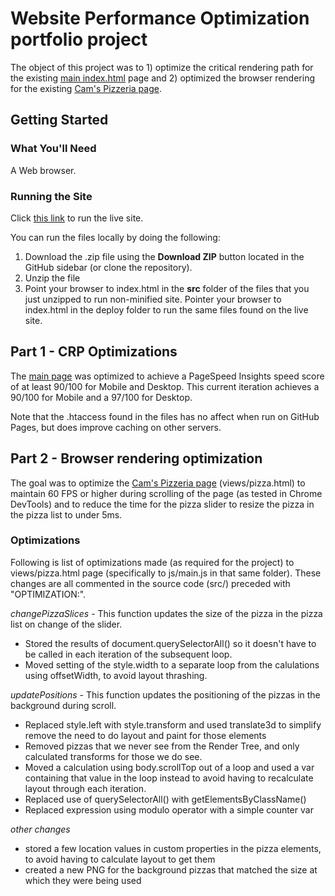 # Website Performance Optimization portfolio project

The object of this project was to 1) optimize the critical rendering path for the existing [main index.html](https://kevinfrutiger.github.io/frontend-nanodegree-web-optimization/) page and 2) optimized the browser rendering for the existing [Cam's Pizzeria page](https://kevinfrutiger.github.io/frontend-nanodegree-web-optimization/views/pizza.html).

## Getting Started

### What You'll Need

A Web browser.

### Running the Site

Click [this link](https://kevinfrutiger.github.io/frontend-nanodegree-web-optimization/) to run the live site.

You can run the files locally by doing the following:

1. Download the .zip file using the **Download ZIP** button located in the GitHub sidebar (or clone the repository).
2. Unzip the file
3. Point your browser to index.html in the **src** folder of the files that you just unzipped to run non-minified site. Pointer your browser to index.html in the deploy folder to run the same files found on the live site.

## Part 1 - CRP Optimizations

The [main page](https://kevinfrutiger.github.io/frontend-nanodegree-web-optimization/) was optimized to achieve a PageSpeed Insights speed score of at least 90/100 for Mobile and Desktop. This current iteration achieves a 90/100 for Mobile and a 97/100 for Desktop.

Note that the .htaccess found in the files has no affect when run on GitHub Pages, but does improve caching on other servers.

## Part 2 - Browser rendering optimization

The goal was to optimize the [Cam's Pizzeria page](https://kevinfrutiger.github.io/frontend-nanodegree-web-optimization/views/pizza.html) (views/pizza.html) to maintain 60 FPS or higher during scrolling of the page (as tested in Chrome DevTools) and to reduce the time for the pizza slider to resize the pizza in the pizza list to under 5ms.

### Optimizations

Following is list of optimizations made (as required for the project) to views/pizza.html page (specifically to js/main.js in that same folder). These changes are all commented in the source code (src/) preceded with "OPTIMIZATION:".

*changePizzaSlices* - This function updates the size of the pizza in the pizza list on change of the slider.

* Stored the results of document.querySelectorAll() so it doesn't have to be called in each iteration of the subsequent loop.
* Moved setting of the style.width to a separate loop from the calulations using offsetWidth, to avoid layout thrashing.

*updatePositions* - This function updates the positioning of the pizzas in the background during scroll.

* Replaced style.left with style.transform and used translate3d to simplify remove the need to do layout and paint for those elements
* Removed pizzas that we never see from the Render Tree, and only calculated transforms for those we do see.
* Moved a calculation using body.scrollTop out of a loop and used a var containing that value in the loop instead to avoid having to recalculate layout through each iteration.
* Replaced use of querySelectorAll() with getElementsByClassName()
* Replaced expression using modulo operator with a simple counter var

*other changes*

* stored a few location values in custom properties in the pizza elements, to avoid having to calculate layout to get them
* created a new PNG for the background pizzas that matched the size at which they were being used


